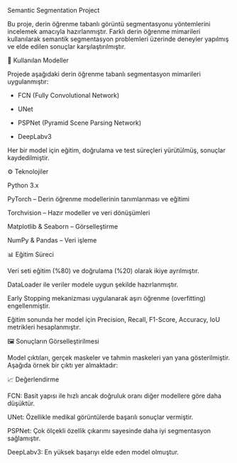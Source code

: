 Semantic Segmentation Project

Bu proje, derin öğrenme tabanlı görüntü segmentasyonu yöntemlerini incelemek amacıyla hazırlanmıştır. Farklı derin öğrenme mimarileri kullanılarak semantik segmentasyon problemleri üzerinde deneyler yapılmış ve elde edilen sonuçlar karşılaştırılmıştır.

📌 Kullanılan Modeller

Projede aşağıdaki derin öğrenme tabanlı segmentasyon mimarileri uygulanmıştır:

- FCN (Fully Convolutional Network)

- UNet

- PSPNet (Pyramid Scene Parsing Network)

- DeepLabv3

Her bir model için eğitim, doğrulama ve test süreçleri yürütülmüş, sonuçlar kaydedilmiştir.

⚙️ Teknolojiler

Python 3.x

PyTorch – Derin öğrenme modellerinin tanımlanması ve eğitimi

Torchvision – Hazır modeller ve veri dönüşümleri

Matplotlib & Seaborn – Görselleştirme

NumPy & Pandas – Veri işleme

📊 Eğitim Süreci

Veri seti eğitim (%80) ve doğrulama (%20) olarak ikiye ayrılmıştır.

DataLoader ile veriler modele uygun şekilde hazırlanmıştır.

Early Stopping mekanizması uygulanarak aşırı öğrenme (overfitting) engellenmiştir.

Eğitim sonunda her model için Precision, Recall, F1-Score, Accuracy, IoU metrikleri hesaplanmıştır.

🖼️ Sonuçların Görselleştirilmesi

Model çıktıları, gerçek maskeler ve tahmin maskeleri yan yana gösterilmiştir. Aşağıda örnek bir çıktı yer almaktadır:

📈 Değerlendirme

FCN: Basit yapısı ile hızlı ancak doğruluk oranı diğer modellere göre daha düşüktür.

UNet: Özellikle medikal görüntülerde başarılı sonuçlar vermiştir.

PSPNet: Çok ölçekli özellik çıkarımı sayesinde daha iyi segmentasyon sağlamıştır.

DeepLabv3: En yüksek başarıyı elde eden model olmuştur.
